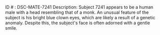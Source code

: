 ID # : DSC-MATE-7241
Description: Subject 7241 appears to be a human male with a head resembling that of a monk. An unusual feature of the subject is his bright blue clown eyes, which are likely a result of a genetic anomaly. Despite this, the subject's face is often adorned with a gentle smile.